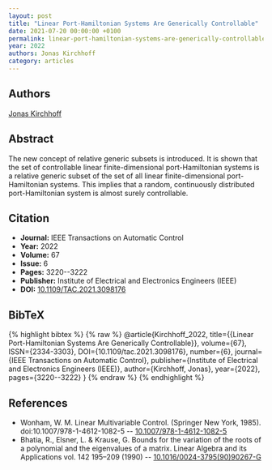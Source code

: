 ```yaml
---
layout: post
title: "Linear Port-Hamiltonian Systems Are Generically Controllable"
date: 2021-07-20 00:00:00 +0100
permalink: linear-port-hamiltonian-systems-are-generically-controllable
year: 2022
authors: Jonas Kirchhoff
category: articles
---
```

 
## Authors
[Jonas Kirchhoff](authors/jonas_kirchhoff)
 
## Abstract
The new concept of relative generic subsets is introduced. It is shown that the set of controllable linear finite-dimensional port-Hamiltonian systems is a relative generic subset of the set of all linear finite-dimensional port-Hamiltonian systems. This implies that a random, continuously distributed port-Hamiltonian system is almost surely controllable.
 
## Citation
- **Journal:** IEEE Transactions on Automatic Control
- **Year:** 2022
- **Volume:** 67
- **Issue:** 6
- **Pages:** 3220--3222
- **Publisher:** Institute of Electrical and Electronics Engineers (IEEE)
- **DOI:** [10.1109/TAC.2021.3098176](https://doi.org/10.1109/TAC.2021.3098176)
 
## BibTeX
{% highlight bibtex %}
{% raw %}
@article{Kirchhoff_2022,
  title={{Linear Port-Hamiltonian Systems Are Generically Controllable}},
  volume={67},
  ISSN={2334-3303},
  DOI={10.1109/tac.2021.3098176},
  number={6},
  journal={IEEE Transactions on Automatic Control},
  publisher={Institute of Electrical and Electronics Engineers (IEEE)},
  author={Kirchhoff, Jonas},
  year={2022},
  pages={3220--3222}
}
{% endraw %}
{% endhighlight %}
 
## References
- Wonham, W. M. Linear Multivariable Control. (Springer New York, 1985). doi:10.1007/978-1-4612-1082-5 -- [10.1007/978-1-4612-1082-5](https://doi.org/10.1007/978-1-4612-1082-5)
- Bhatia, R., Elsner, L. & Krause, G. Bounds for the variation of the roots of a polynomial and the eigenvalues of a matrix. Linear Algebra and its Applications vol. 142 195–209 (1990) -- [10.1016/0024-3795(90)90267-G](https://doi.org/10.1016/0024-3795(90)90267-G)

